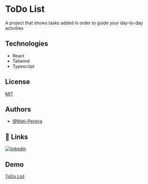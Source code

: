 
# ToDo List

A project that shows tasks added in order to guide your day-to-day activities


## Technologies

- React
- Tailwind
- Typescript
## License

[MIT](https://choosealicense.com/licenses/mit/)


## Authors

- [@Mati-Pereira](https://github.com/Mati-Pereira)


## 🔗 Links
[![linkedin](https://img.shields.io/badge/linkedin-0A66C2?style=for-the-badge&logo=linkedin&logoColor=white)](https://www.linkedin.com/in/matheus-rodrigues-pereira/)


## Demo

[ToDo List](https://todolistforlearningintentions.netlify.app/)

